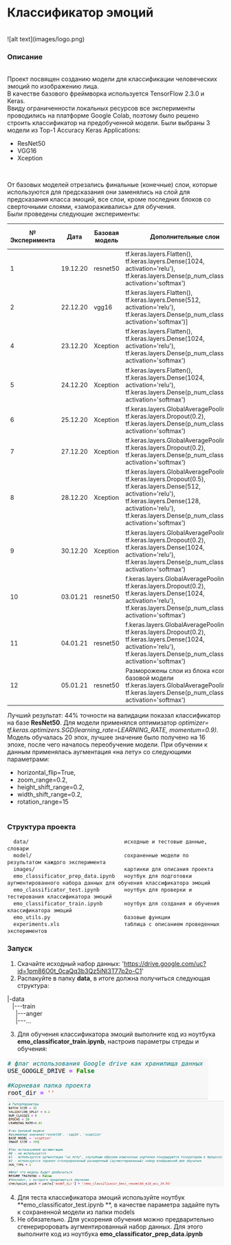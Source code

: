 # Классификатор эмоций
<br>
![alt text](images/logo.png)

### Описание
<br>
Проект посвящен созданию модели для классификации человеческих эмоций по изображению лица.<br>
В качестве базового фреймворка используется TensorFlow 2.3.0 и Keras.<br>
Ввиду ограниченности локальных ресурсов все эксперименты проводились на платформе Google Colab, поэтому было решено строить классификатор на предобученной модели. Были выбраны 3 модели из Top-1 Accuracy Keras Applications:
  
* ResNet50
* VGG16
* Xception
<br>

От базовых моделей отрезались финальные (конечные) слои, которые используются для предсказания они заменялись на слой для предсказания класса эмоций, все слои, кроме последних блоков со сверточными слоями, «замораживались» для обучения.<br>
Были проведены следующие эксперименты:<br>


| **№ Эксперимента** | **Дата** | **Базовая модель** | **Дополнительные слои**                                                                                                                                                                                                                        | **Оптимизатор**                                            | **Loss**                    | **Аугментация** | **Количество эпох** | **Точность на валидации** | **Кривая обучения**                                                                         |
| ------------------ | -------- | ------------------ | ---------------------------------------------------------------------------------------------------------------------------------------------------------------------------------------------------------------------------------------------- | ---------------------------------------------------------- | --------------------------- | --------------- | ------------------- | ------------------------- | ------------------------------------------------------------------------------------------- |
| 1                  | 19.12.20 | resnet50           | tf.keras.layers.Flatten(),<br>tf.keras.layers.Dense(1024, activation='relu'), tf.keras.layers.Dense(p\_num\_classes, activation='softmax')                                                                                                     | tf.keras.optimizers.SGD(learning\_rate=0.01, momentum=0.9) | 'categorical\_crossentropy' | нет             | 10                  | 34                        |                                                                                             |
| 2                  | 22.12.20 | vgg16              | tf.keras.layers.Flatten(),<br>tf.keras.layers.Dense(512, activation='relu'),<br>tf.keras.layers.Dense(p\_num\_classes, activation='softmax')\]                                                                                                 | tf.keras.optimizers.SGD(learning\_rate=0.01, momentum=0.9) | 'categorical\_crossentropy' | нет             | 10                  | 14                        |                                                                                             |
| 4                  | 23.12.20 | Xception           | tf.keras.layers.Flatten(),<br>tf.keras.layers.Dense(1024, activation='relu'), tf.keras.layers.Dense(p\_num\_classes, activation='softmax')                                                                                                     | tf.keras.optimizers.SGD(learning\_rate=0.01, momentum=0.9) | 'categorical\_crossentropy' | нет             | 10                  | 34                        |                                                                                             |
| 5                  | 24.12.20 | Xception           | tf.keras.layers.Flatten(),<br>tf.keras.layers.Dense(1024, activation='relu'), tf.keras.layers.Dense(p\_num\_classes, activation='softmax')                                                                                                     | tf.keras.optimizers.SGD(learning\_rate=0.01, momentum=0.9) | 'categorical\_crossentropy' | да              | 10                  | 32                        |                                                                                             |
| 6                  | 25.12.20 | Xception           | tf.keras.layers.GlobalAveragePooling2D(),<br>tf.keras.layers.Dropout(0.2),<br>tf.keras.layers.Dense(p\_num\_classes, activation='softmax')                                                                                                     | tf.keras.optimizers.Adam(learning\_rate=0.001)             | 'categorical\_crossentropy' | да              | 10                  | 31                        |                                                                                             |
| 7                  | 27.12.20 | Xception           | tf.keras.layers.GlobalAveragePooling2D(),<br>tf.keras.layers.Dropout(0.2),<br>tf.keras.layers.Dense(p\_num\_classes, activation='softmax')                                                                                                     | tf.keras.optimizers.Adam(learning\_rate=0.001)             | 'categorical\_crossentropy' | да              | 15                  | 31                        |                                                                                             |
| 8                  | 28.12.20 | Xception           | tf.keras.layers.GlobalAveragePooling2D(),<br>tf.keras.layers.Dropout(0.5),<br>tf.keras.layers.Dense(512, activation='relu'),<br>tf.keras.layers.Dense(128, activation='relu'),<br>tf.keras.layers.Dense(p\_num\_classes, activation='softmax') | tf.keras.optimizers.Adam(learning\_rate=0.01)              | 'categorical\_crossentropy' | да              | 17                  | 26                        |                                                                                             |
| 9                  | 30.12.20 | Xception           | tf.keras.layers.GlobalAveragePooling2D(),<br>tf.keras.layers.Dropout(0.2),<br>tf.keras.layers.Dense(1024, activation='relu'),<br>tf.keras.layers.Dense(p\_num\_classes, activation='softmax')                                                  | tf.keras.optimizers.SGD(learning\_rate=0.01, momentum=0.9) | 'categorical\_crossentropy' | да              | 20                  | 34                        |                                                                                             |
| 10                 | 03.01.21 | resnet50           | f.keras.layers.GlobalAveragePooling2D(),<br>tf.keras.layers.Dropout(0.2),<br>tf.keras.layers.Dense(1024, activation='relu'),<br>tf.keras.layers.Dense(p\_num\_classes, activation='softmax')                                                   | tf.keras.optimizers.SGD(learning\_rate=0.01, momentum=0.9) | 'categorical\_crossentropy' | да              | 20                  | 33                        |                                                                                             |
| 11                 | 04.01.21 | resnet50           | f.keras.layers.GlobalAveragePooling2D(),<br>tf.keras.layers.Dropout(0.2),<br>tf.keras.layers.Dense(1024, activation='relu'),<br>tf.keras.layers.Dense(p\_num\_classes, activation='softmax')                                                   | tf.keras.optimizers.SGD(learning\_rate=0.01, momentum=0.9) | 'categorical\_crossentropy' | да              | 40                  | 34                        |                                                                                             |
| 12                 | 05.01.21 | resnet50           | Разморожены слои из блока «conv5» базовой модели<br>tf.keras.layers.GlobalAveragePooling2D(),<br>tf.keras.layers.Dense(p\_num\_classes, activation='softmax')                                                                                  | tf.keras.optimizers.SGD(learning\_rate=0.01, momentum=0.9) | 'categorical\_crossentropy' | да              | 20                  | 44                        | ![alt text](model/emo\_classificator\_best\_210105121553\_resnet50\_e20\_aug1\_acc44.png) |

Лучший результат: 44% точности на валидации показал классификатор на базе **ResNet50**. Для модели применялся оптимизатор *optimizer= tf.keras.optimizers.SGD(learning_rate=LEARNING_RATE, momentum=0.9)*.<br>
Модель обучалась 20 эпох, лучшее значение было получено на 16 эпохе, после чего началось переобучение модели. При обучении к данным применялась аугментация «на лету» со следующими параметрами:

* horizontal_flip=True,
* zoom_range=0.2,
* height_shift_range=0.2,
* width_shift_range=0.2,
* rotation_range=15
<br><br>

### Структура проекта

      data/                               исходные и тестовые данные, словари
      model/                              сохраненные модели по результатом каждого эксперимента
      images/                             картинки для описания проекта
      emo_classificator_prep_data.ipynb   ноутбук для подготовки аугментированного набора данных для обучения классификатора эмоций
      emo_classificator_test.ipynb        ноутбук для проверки и тестирования классификатора эмоций
      emo_classificator_train.ipynb       ноутбук для создания и обучения классификатора эмоций
      emo_utils.py                        базовые функции 
      experiments.xls                     таблица с описанием проведенных экспериментов 

### Запуск

1. Скачайте исходный набор данных: 'https://drive.google.com/uc?id=1pm86O0t_0caQq3b3Qz5iNI3T77p2o-C1'
2. Распакуйте в папку **data**, в итоге должна получиться следующая структура:

|-data<br>
&nbsp;&nbsp;&nbsp;|---train<br>
&nbsp;&nbsp;&nbsp;&nbsp;&nbsp;|---anger<br>
&nbsp;&nbsp;&nbsp;&nbsp;&nbsp;|---...<br>

3. Для обучения классификатора эмоций выполните код из ноутбука **emo_classificator_train.ipynb**, настроив параметры стреды и обучения:

![alt text](images/google_param.png)
![alt text](images/train_params.png)

4. Для теста классификатора эмоций используйте ноутбук **emo_classificator_test.ipynb **,  в качестве параметра задайте путь к сохраненной модели из папки models
5. Не обязательно. Для ускорения обучения можно предварительно сгенерироровать аугментированный набор данных. Для этого выполните код из ноутбука **emo_classificator_prep_data.ipynb**

